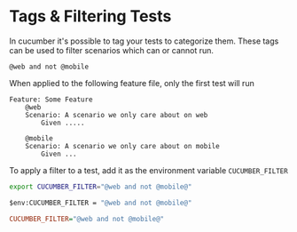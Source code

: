 # Tags & Filtering Tests

In cucumber it's possible to tag your tests to categorize them. These tags can be used to filter scenarios which can or cannot run.

``` title="Tags Query"
@web and not @mobile
```

When applied to the following feature file, only the first test will run

```gherkin
Feature: Some Feature
    @web
    Scenario: A scenario we only care about on web
        Given .....
    
    @mobile
    Scenario: A scenario we only care about on mobile
        Given ...

```

To apply a filter to a test, add it as the environment variable `CUCUMBER_FILTER`

```bash title="In Shell/Terminal"
export CUCUMBER_FILTER="@web and not @mobile@"
```

```cmd title="In Powershell"
$env:CUCUMBER_FILTER = "@web and not @mobile@"
```

```ini title="In .env file"
CUCUMBER_FILTER="@web and not @mobile@"
```
